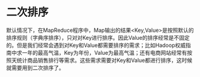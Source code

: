 # 二次排序

默认情况下，在MapReduce程序中，Map输出的结果<Key,Value>是按照默认的排序规则（字典序排序），只对对Key进行排序。因此Value的排序经常是不固定的。但是我们经常会遇到对Key和Value都需要排序的需求；比如Hadoop权威指南中求一年的最高气温，Key为年份，Value为最高气温；还有电商网站经常有按照天统计商品销售排行等需求。这些需求需要对Key和Value都进行排序，这时候就需要用到二次排序了。

